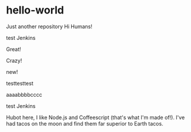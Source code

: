 # hello-world
Just another repository
Hi Humans!

test Jenkins

Great!

Crazy!

new!

testtesttest

aaaabbbbcccc

test Jenkins

Hubot here, I like Node.js and Coffeescript (that's what I'm made of!).
I've had tacos on the moon and find them far superior to Earth tacos.
